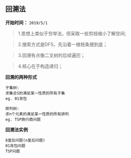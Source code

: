 ## 回溯法

**开始时间：**
`2019/5/1`

>1.思想上类似于穷举法，但采取一些剪枝缩小了解空间;

>2.搜索方式是DFS，先沿着一根枝条搜到底；

>3.回溯有点像二叉树的后续遍历；

>4.核心在于构造递归；


**回溯的两种形式**
```
子集树:
求集合S的满足某一性质的所有子集
eg. 01背包
```
```
排列树:
求n个元素的满足某一性质的所有排列
eg. TSP旅行商问题
```

**回溯法实例**
```
8皇后问题(n皇后问题)
01背包问题
TSP问题
```
